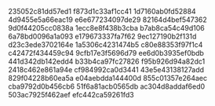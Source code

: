 235052c81dd57ed1
f873d1c33af1cc41
1d7160ab0fd52884
4d9455e5a66eac19
e6e677234097de29
82164d4bef547362
9d0f44205cc0838a
1ecc8e8f438b3cba
b7ab8ca54c49d106
6a78bd0096a1a093
e179673337fa7f62
9ec127190b2f131d
d23c3ede3702164e
1a5306c4231474b5
c80e88353f97f1c4
c42472f434459c94
9cfb17e3f5696d79
ee6d0b3935ef0bdb
441d342db142edd4
b33b4ca97fc27826
f95b926d94a82dc1
2418c462e861a94e
cf984992ca0d3441
43e5e43138127add
829f04228b60ea5a
e04aebdda144400d
855c01357e264aec
cba9792d0b456cb6
51f6a81acb0565db
ac304d8addaf6ed0
503ac7925f462aef
efc442ca59261fd3
